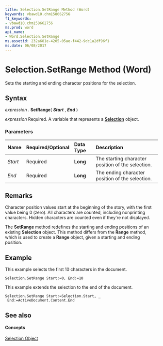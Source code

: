 ```yaml
---
title: Selection.SetRange Method (Word)
keywords: vbawd10.chm158662756
f1_keywords:
- vbawd10.chm158662756
ms.prod: word
api_name:
- Word.Selection.SetRange
ms.assetid: 232a681e-4205-05ae-f442-9dc1a2df96f1
ms.date: 06/08/2017
---
```



# Selection.SetRange Method (Word)

Sets the starting and ending character positions for the selection.


## Syntax

 _expression_ . **SetRange**( **_Start_** , **_End_** )

 _expression_ Required. A variable that represents a **[Selection](selection-object-word.md)** object.


### Parameters



|**Name**|**Required/Optional**|**Data Type**|**Description**|
|:-----|:-----|:-----|:-----|
| _Start_|Required| **Long**|The starting character position of the selection.|
| _End_|Required| **Long**|The ending character position of the selection.|

## Remarks

Character position values start at the beginning of the story, with the first value being 0 (zero). All characters are counted, including nonprinting characters. Hidden characters are counted even if they're not displayed.

The **SetRange** method redefines the starting and ending positions of an existing **Selection** object. This method differs from the **Range** method, which is used to create a **Range** object, given a starting and ending position.


## Example

This example selects the first 10 characters in the document.


```
Selection.SetRange Start:=0, End:=10
```

This example extends the selection to the end of the document.




```
Selection.SetRange Start:=Selection.Start, _ 
 End:=ActiveDocument.Content.End
```


## See also


#### Concepts


[Selection Object](selection-object-word.md)

